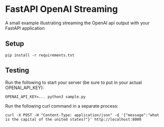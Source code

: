 # FastAPI OpenAI Streaming

A small example illustrating streaming the OpenAI api output with your FastAPI application

## Setup

```
pip install -r requirements.txt
```

## Testing

Run the following to start your server (be sure to put in your actual OPENAI_API_KEY):

```
OPENAI_API_KEY=... python3 sample.py
```

Run the following curl command in a separate process:

```
curl -X POST -H "Content-Type: application/json" -d '{"message":"what is the capital of the united states?"}' http://localhost:8000
```
